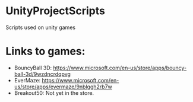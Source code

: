 # UnityProjectScripts
Scripts used on unity games

# Links to games:

- BouncyBall 3D: https://www.microsoft.com/en-us/store/apps/bouncy-ball-3d/9wzdncrdqpvg
- EverMaze: https://www.microsoft.com/en-us/store/apps/evermaze/9nblggh2rb7w
- Breakout50: Not yet in the store.
